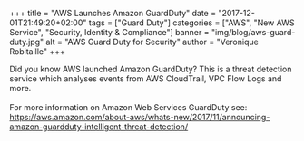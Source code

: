 +++
title = "AWS Launches Amazon GuardDuty"
date = "2017-12-01T21:49:20+02:00"
tags = ["Guard Duty"]
categories = ["AWS", "New AWS Service", "Security, Identity & Compliance"]
banner = "img/blog/aws-guard-duty.jpg"
alt = "AWS Guard Duty for Security"
author = "Veronique Robitaille"
+++

Did you know AWS launched Amazon GuardDuty?  This is a threat detection service which analyses events from AWS CloudTrail, VPC Flow Logs and more.
<br /><br />
For more information on Amazon Web Services GuardDuty see: <https://aws.amazon.com/about-aws/whats-new/2017/11/announcing-amazon-guardduty-intelligent-threat-detection/>
